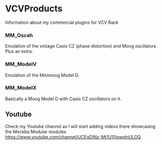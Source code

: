 # VCVProducts
Information about my commercial plugins for VCV Rack


### MM_Oscah
Emulation of the vintage Casio CZ (phase distortion) and Moog oscillators. Plus an extra.

### MM_ModelV
Emulation of the Minimoog Model D.

### MM_ModelX
Basically a Moog Model D with Casio CZ oscillators on it.

## Youtube
Check my Youtube channel as I will start adding videos there showcasing the Mockba Modular modules<br>
https://www.youtube.com/channel/UCEgDINz-Mt1U10gwqInULOQ

